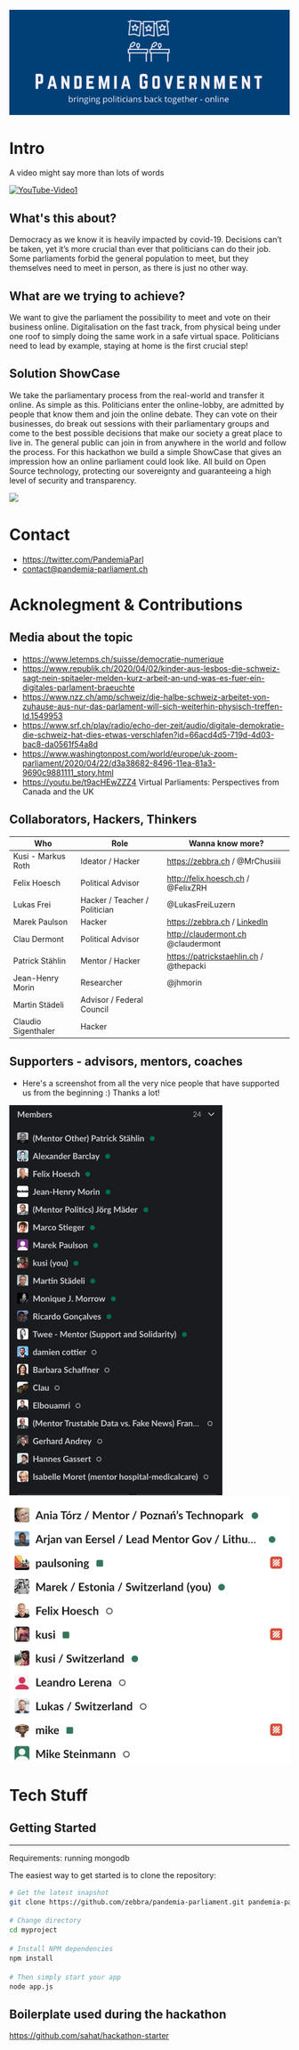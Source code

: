 ![](public/assets/logo_11.png)

# Intro

A video might say more than lots of words

[![YouTube-Video1](http://i3.ytimg.com/vi/wD1mOIx3DaE/hqdefault.jpg)](https://www.youtube.com/watch?v=wD1mOIx3DaE&)

## What's this about?

Democracy as we know it is heavily impacted by covid-19. Decisions can’t be taken, yet it’s more crucial than ever that politicians can do their job. Some parliaments forbid the general population to meet, but they themselves need to meet in person, as there is just no other way.


## What are we trying to achieve?
We want to give the parliament the possibility to meet and vote on their business online. Digitalisation on the fast track, from physical being under one roof to simply doing the same work in a safe virtual space. Politicians need to lead by example, staying at home is the first crucial step!

## Solution ShowCase

We take the parliamentary process from the real-world and transfer it online. As simple as this. Politicians enter the online-lobby, are admitted by people that know them and join the online debate. They can vote on their businesses, do break out sessions with their parliamentary groups and come to the best possible decisions that make our society a great place to live in.
The general public can join in from anywhere in the world and follow the process.
For this hackathon we build a simple ShowCase that gives an impression how an online parliament could look like. All build on Open Source technology, protecting our sovereignty and guaranteeing a high level of security and transparency.

![](public/assets/screenshot2.png)

# Contact

* https://twitter.com/PandemiaParl
* contact@pandemia-parliament.ch

# Acknolegment & Contributions


## Media about the topic

* https://www.letemps.ch/suisse/democratie-numerique
* https://www.republik.ch/2020/04/02/kinder-aus-lesbos-die-schweiz-sagt-nein-spitaeler-melden-kurz-arbeit-an-und-was-es-fuer-ein-digitales-parlament-braeuchte
* https://www.nzz.ch/amp/schweiz/die-halbe-schweiz-arbeitet-von-zuhause-aus-nur-das-parlament-will-sich-weiterhin-physisch-treffen-ld.1549953
* https://www.srf.ch/play/radio/echo-der-zeit/audio/digitale-demokratie-die-schweiz-hat-dies-etwas-verschlafen?id=66acd4d5-719d-4d03-bac8-da0561f54a8d
* https://www.washingtonpost.com/world/europe/uk-zoom-parliament/2020/04/22/d3a38682-8496-11ea-81a3-9690c9881111_story.html
* https://youtu.be/t9acHEwZZZ4 Virtual Parliaments: Perspectives from Canada and the UK

## Collaborators, Hackers, Thinkers

| Who | Role | Wanna know more? |
|---------------------|---------------------------|------------------------------------|
| Kusi - Markus Roth | Ideator / Hacker | https://zebbra.ch / @MrChusiiii |
| Felix Hoesch | Political Advisor | http://felix.hoesch.ch / @FelixZRH |
| Lukas Frei | Hacker / Teacher / Politician | @LukasFreiLuzern |
| Marek Paulson | Hacker | https://zebbra.ch / [LinkedIn](https://www.linkedin.com/in/marekpaulson/)|
| Clau Dermont | Political Advisor | http://claudermont.ch @claudermont |
| Patrick Stählin | Mentor / Hacker | https://patrickstaehlin.ch / @thepacki |
| Jean-Henry Morin | Researcher | @jhmorin |
| Martin Städeli | Advisor / Federal Council | |
| Claudio Sigenthaler | Hacker | |

## Supporters - advisors, mentors, coaches

* Here's a screenshot from all the very nice people that have supported us from the beginning :) Thanks a lot!

![](public/assets/supporters.png)
![](public/assets/supporters2.png)


# Tech Stuff

## Getting Started
---------------

Requirements: running mongodb

The easiest way to get started is to clone the repository:

```bash
# Get the latest snapshot
git clone https://github.com/zebbra/pandemia-parliament.git pandemia-parliament

# Change directory
cd myproject

# Install NPM dependencies
npm install

# Then simply start your app
node app.js
```

## Boilerplate used during the hackathon

https://github.com/sahat/hackathon-starter

